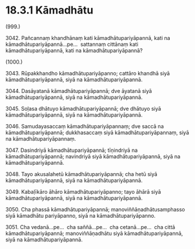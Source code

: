 # 18.3.1 Kāmadhātu

(999.)

3042\. Pañcannaṃ khandhānaṃ kati kāmadhātupariyāpannā, kati na kāmadhātupariyāpannā…pe…  sattannaṃ cittānaṃ kati kāmadhātupariyāpannā, kati na kāmadhātupariyāpannā?

(1000.)

3043\. Rūpakkhandho kāmadhātupariyāpanno; cattāro khandhā siyā kāmadhātupariyāpannā, siyā na kāmadhātupariyāpannā.

3044\. Dasāyatanā kāmadhātupariyāpannā; dve āyatanā siyā kāmadhātupariyāpannā, siyā na kāmadhātupariyāpannā.

3045\. Soḷasa dhātuyo kāmadhātupariyāpannā; dve dhātuyo siyā kāmadhātupariyāpannā, siyā na kāmadhātupariyāpannā.

3046\. Samudayasaccaṃ kāmadhātupariyāpannaṃ; dve saccā na kāmadhātupariyāpannā; dukkhasaccaṃ siyā kāmadhātupariyāpannaṃ, siyā na kāmadhātupariyāpannaṃ.

3047\. Dasindriyā kāmadhātupariyāpannā; tīṇindriyā na kāmadhātupariyāpannā; navindriyā siyā kāmadhātupariyāpannā, siyā na kāmadhātupariyāpannā.

3048\. Tayo akusalahetū kāmadhātupariyāpannā; cha hetū siyā kāmadhātupariyāpannā, siyā na kāmadhātupariyāpannā.

3049\. Kabaḷīkāro āhāro kāmadhātupariyāpanno; tayo āhārā siyā kāmadhātupariyāpannā, siyā na kāmadhātupariyāpannā.

3050\. Cha phassā kāmadhātupariyāpannā; manoviññāṇadhātusamphasso siyā kāmadhātu pariyāpanno, siyā na kāmadhātupariyāpanno.

3051\. Cha vedanā…pe…  cha saññā…pe…  cha cetanā…pe…  cha cittā kāmadhātupariyāpannā; manoviññāṇadhātu siyā kāmadhātupariyāpannā, siyā na kāmadhātupariyāpannā.
